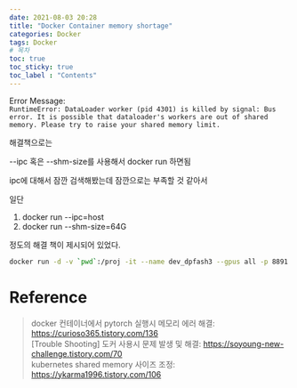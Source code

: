 ```yaml
---
date: 2021-08-03 20:28
title: "Docker Container memory shortage"
categories: Docker
tags: Docker
# 목차
toc: true  
toc_sticky: true 
toc_label : "Contents"
---
```


Error Message:  
`RuntimeError: DataLoader worker (pid 4301) is killed by signal: Bus error. It is possible that dataloader's workers are out of shared memory. Please try to raise your shared memory limit.`  

해결책으로는 


--ipc 혹은 --shm-size를 사용해서 docker run 하면됨

ipc에 대해서 잠깐 검색해봤는데 잠깐으로는 부족할 것 같아서

일단  

1. docker run --ipc=host
1. docker run --shm-size=64G

정도의 해결 책이 제시되어 있었다.

```sh
docker run -d -v `pwd`:/proj -it --name dev_dpfash3 --gpus all -p 8891:8891 --restart=always mydocker --shm-size=8G
```

# Reference
> docker 컨테이너에서 pytorch 실행시 메모리 에러 해결: <https://curioso365.tistory.com/136>  
> [Trouble Shooting] 도커 사용시 문제 발생 및 해결: <https://soyoung-new-challenge.tistory.com/70>  
> kubernetes shared memory 사이즈 조정: <https://ykarma1996.tistory.com/106>  